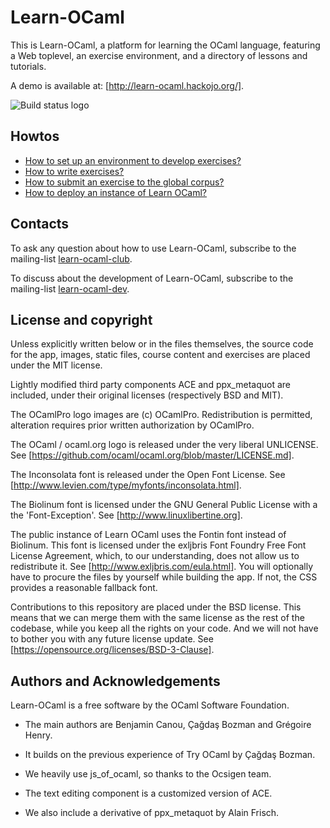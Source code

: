 Learn-OCaml
===========

This is Learn-OCaml, a platform for learning the OCaml language,
featuring a Web toplevel, an exercise environment, and a directory of
lessons and tutorials.

A demo is available at: [http://learn-ocaml.hackojo.org/].

![Build status logo](https://travis-ci.org/ocaml-sf/learn-ocaml.svg)

Howtos
------

* [How to set up an environment to develop exercises?](https://github.com/ocaml-sf/learn-ocaml/blob/master/docs/howto-setup-exercise-development-environment.md)
* [How to write exercises?](https://github.com/ocaml-sf/learn-ocaml/blob/master/docs/howto-write-exercises.md)
* [How to submit an exercise to the global corpus?](https://github.com/ocaml-sf/learn-ocaml/blob/master/docs/howto-submit-an-exercise.md)
* [How to deploy an instance of Learn OCaml?](https://github.com/ocaml-sf/learn-ocaml/blob/master/docs/howto-deploy-a-learn-ocaml-instance.md)

Contacts
--------

To ask any question about how to use Learn-OCaml, subscribe to
the mailing-list [learn-ocaml-club](https://sympa.inria.fr/sympa/subscribe/learn-ocaml-club).

To discuss about the development of Learn-OCaml, subscribe to
the mailing-list [learn-ocaml-dev](https://sympa.inria.fr/sympa/subscribe/learn-ocaml-dev).

License and copyright
---------------------

Unless explicitly written below or in the files themselves, the source
code for the app, images, static files, course content and exercises
are placed under the MIT license.

Lightly modified third party components ACE and ppx_metaquot are
included, under their original licenses (respectively BSD and MIT).

The OCamlPro logo images are (c) OCamlPro. Redistribution is
permitted, alteration requires prior written authorization by
OCamlPro.

The OCaml / ocaml.org logo is released under the very liberal UNLICENSE.
See [https://github.com/ocaml/ocaml.org/blob/master/LICENSE.md].

The Inconsolata font is released under the Open Font License.
See [http://www.levien.com/type/myfonts/inconsolata.html].

The Biolinum font is licensed under the GNU General Public License with
a the 'Font-Exception'.
See [http://www.linuxlibertine.org].

The public instance of Learn OCaml uses the Fontin font instead of
Biolinum. This font is licensed under the exljbris Font Foundry Free
Font License Agreement, which, to our understanding, does not allow us
to redistribute it. See [http://www.exljbris.com/eula.html]. You will
optionally have to procure the files by yourself while building the
app. If not, the CSS provides a reasonable fallback font.

Contributions to this repository are placed under the BSD
license. This means that we can merge them with the same license as
the rest of the codebase, while you keep all the rights on your code.
And we will not have to bother you with any future license update.
See [https://opensource.org/licenses/BSD-3-Clause].

Authors and Acknowledgements
----------------------------

Learn-OCaml is a free software by the OCaml Software Foundation.

 * The main authors are Benjamin Canou, Çağdaş Bozman and Grégoire Henry.

 * It builds on the previous experience of Try OCaml by Çağdaş Bozman.

 * We heavily use js_of_ocaml, so thanks to the Ocsigen team.

 * The text editing component is a customized version of ACE.

 * We also include a derivative of ppx_metaquot by Alain Frisch.
